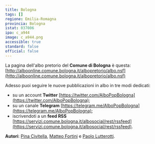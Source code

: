 ```yaml
---
title: Bologna
tags: []
regione: Emilia-Romagna
provincia: Bologna
istat: 037006
ipa: c_a944
image: c_a944.png
accessible: true
standard: false
official: false
---
```


La pagina dell'albo pretorio del **Comune di Bologna** è questa: [http://alboonline.comune.bologna.it/albopretorio/albo.nsf](http://alboonline.comune.bologna.it/albopretorio/albo.nsf)

Adesso puoi seguire le nuove pubblicazioni in albo in tre modi dedicati:

* su un account **Twitter** [https://twitter.com/AlboPopBologna](https://twitter.com/AlboPopBologna);
* su un canale **Telegram** [https://telegram.me/AlboPopBologna](https://telegram.me/AlboPopBologna);
* iscrivendoti a un **feed RSS** [https://servizi.comune.bologna.it/albosocial/rest/rssfeed](https://servizi.comune.bologna.it/albosocial/rest/rssfeed).

**Autori**: [Pina Civitella](https://www.facebook.com/pina.civitella), [Matteo Fortini](https://twitter.com/matt_fortini) e [Paolo Lutterotti](https://www.facebook.com/pluttero).

